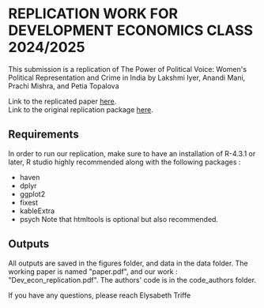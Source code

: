 # REPLICATION WORK FOR DEVELOPMENT ECONOMICS CLASS 2024/2025

This submission is a replication of The Power of Political Voice: Women's Political Representation and Crime in India by Lakshmi Iyer, Anandi Mani, Prachi Mishra, and Petia Topalova

Link to the replicated paper [here](https://sites.nd.edu/lakshmi-iyer/files/2022/03/IMMT_AEJAppFinal.pdf). \
Link to the original replication package [here](https://www.openicpsr.org/openicpsr/project/113833/version/V1/view).

## Requirements

In order to run our replication, make sure to have an installation of R-4.3.1 or later, R studio highly recommended along with the following packages :
 - haven
 - dplyr
 - ggplot2
 - fixest
 - kableExtra
 - psych
Note that htmltools is optional but also recommended.

## Outputs

All outputs are saved in the figures folder, and data in the data folder. The working paper is named "paper.pdf", and our work : "Dev_econ_replication.pdf". The authors' code is in the code_authors folder.

If you have any questions, please reach Elysabeth Triffe
